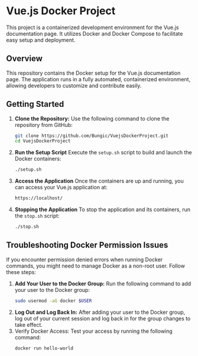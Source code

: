 # Vue.js Docker Project

This project is a containerized development environment for the Vue.js documentation page. It utilizes Docker and Docker Compose to facilitate easy setup and deployment.

## Overview

This repository contains the Docker setup for the Vue.js documentation page. The application runs in a fully automated, containerized environment, allowing developers to customize and contribute easily.

## Getting Started

1. **Clone the Repository:**
  Use the following command to clone the repository from GitHub:
   ```bash
   git clone https://github.com/Bungic/VuejsDockerProject.git
   cd VuejsDockerProject
   ```
2. **Run the Setup Script**
   Execute the `setup.sh` script to build and launch the Docker containers:
   ```bash
   ./setup.sh
   ```
3. **Access the Application**
   Once the containers are up and running, you can access your Vue.js application at:
   ```bash
   https://localhost/
   ```
4. **Stopping the Application**
   To stop the application and its containers, run the `stop.sh` script:
   ```bash
   ./stop.sh
   ```
## Troubleshooting Docker Permission Issues
If you encounter permission denied errors when running Docker commands, you might need to manage Docker as a non-root user. Follow these steps:

1. **Add Your User to the Docker Group:**
   Run the following command to add your user to the Docker group:
   ```bash
   sudo usermod -aG docker $USER
   ```
2. **Log Out and Log Back In:**
   After adding your user to the Docker group, log out of your current session and log back in for the group changes to take    effect.
3. Verify Docker Access:
   Test your access by running the following command:
   ```bash
   docker run hello-world
   ```
   
